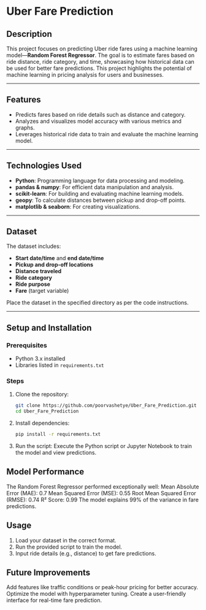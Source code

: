 # Uber Fare Prediction

## Description  
This project focuses on predicting Uber ride fares using a machine learning model—**Random Forest Regressor**. The goal is to estimate fares based on ride distance, ride category, and time, showcasing how historical data can be used for better fare predictions. This project highlights the potential of machine learning in pricing analysis for users and businesses.

---

## Features
- Predicts fares based on ride details such as distance and category.
- Analyzes and visualizes model accuracy with various metrics and graphs.
- Leverages historical ride data to train and evaluate the machine learning model.

---

## Technologies Used
- **Python**: Programming language for data processing and modeling.
- **pandas & numpy**: For efficient data manipulation and analysis.
- **scikit-learn**: For building and evaluating machine learning models.
- **geopy**: To calculate distances between pickup and drop-off points.
- **matplotlib & seaborn**: For creating visualizations.

---

## Dataset  
The dataset includes:
- **Start date/time** and **end date/time**  
- **Pickup and drop-off locations**  
- **Distance traveled**  
- **Ride category**  
- **Ride purpose**  
- **Fare** (target variable)

Place the dataset in the specified directory as per the code instructions.

---

## Setup and Installation
### Prerequisites
- Python 3.x installed
- Libraries listed in `requirements.txt`

### Steps
1. Clone the repository:  
   ```bash
   git clone https://github.com/poorvashetye/Uber_Fare_Prediction.git
   cd Uber_Fare_Prediction
2. Install dependencies:
   ```bash
   pip install -r requirements.txt
3. Run the script:
Execute the Python script or Jupyter Notebook to train the model and view predictions.

## Model Performance
The Random Forest Regressor performed exceptionally well:
Mean Absolute Error (MAE): 0.7
Mean Squared Error (MSE): 0.55
Root Mean Squared Error (RMSE): 0.74
R² Score: 0.99
The model explains 99% of the variance in fare predictions.

## Usage
1. Load your dataset in the correct format.
2. Run the provided script to train the model.
3. Input ride details (e.g., distance) to get fare predictions.

## Future Improvements
Add features like traffic conditions or peak-hour pricing for better accuracy.
Optimize the model with hyperparameter tuning.
Create a user-friendly interface for real-time fare prediction.
